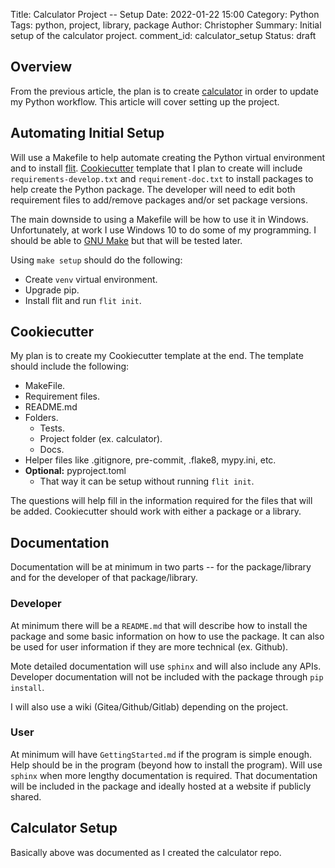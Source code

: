 Title: Calculator Project -- Setup
Date: 2022-01-22 15:00
Category: Python
Tags: python, project, library, package
Author: Christopher
Summary: Initial setup of the calculator project.
comment_id: calculator_setup
Status: draft

## Overview

From the previous article, the plan is to create
[calculator](https://github.com/cetyler/calculator) in order to update my
Python workflow.
This article will cover setting up the project.

## Automating Initial Setup

Will use a Makefile to help automate creating the Python virtual environment
and to install [flit](https://flit.readthedocs.io/en/latest/).
[Cookiecutter](https://cookiecutter.readthedocs.io/en/1.7.2/) template that I
plan to create will include `requirements-develop.txt` and
`requirement-doc.txt` to install packages to help create the Python package.
The developer will need to edit both requirement files to add/remove packages
and/or set package versions.

The main downside to using a Makefile will be how to use it in Windows.
Unfortunately, at work I use Windows 10 to do some of my programming.
I should be able to [GNU Make](https://www.gnu.org/software/make/) but that
will be tested later.

Using `make setup` should do the following:

- Create `venv` virtual environment.
- Upgrade pip.
- Install flit and run `flit init`.

## Cookiecutter

My plan is to create my Cookiecutter template at the end.
The template should include the following:

- MakeFile.
- Requirement files.
- README.md
- Folders.
  - Tests.
  - Project folder (ex. calculator).
  - Docs.
- Helper files like .gitignore, pre-commit, .flake8, mypy.ini, etc.
- **Optional:** pyproject.toml
  - That way it can be setup without running `flit init`.

The questions will help fill in the information required for the files that
will be added.
Cookiecutter should work with either a package or a library.

## Documentation

Documentation will be at minimum in two parts -- for the package/library and
for the developer of that package/library.

### Developer

At minimum there will be a `README.md` that will describe how to install the
package and some basic information on how to use the package.
It can also be used for user information if they are more technical (ex.
Github).

Mote detailed documentation will use `sphinx` and will also include any APIs.
Developer documentation will not be included with the package through `pip
install`.

I will also use a wiki (Gitea/Github/Gitlab) depending on the project.

### User

At minimum will have `GettingStarted.md` if the program is simple enough.
Help should be in the program (beyond how to install the program).
Will use `sphinx` when more lengthy documentation is required.
That documentation will be included in the package and ideally hosted at a
website if publicly shared.

## Calculator Setup

Basically above was documented as I created the calculator repo.

